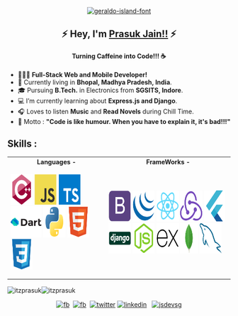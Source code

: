 <p align="center">
<a href="https://fontmeme.com/fonts/geraldo-island-font/"><img src="https://fontmeme.com/permalink/210423/c464d814b1cb3b983e81369eabaf01a2.png" alt="geraldo-island-font" border="0"></a>
</p>

<!--Name Font taken from fontmeme.com-->
<h2 align="center">
  &#9889; Hey, I'm
  <a target="blank" href="https://itzprasuk.github.io/">Prasuk Jain!!</a>
  &#9889;
</h2>
<h4 align="center">Turning Caffeine into Code!!! &#9749;</h4>

<!-- <p align="left">
  <img
    src="https://komarev.com/ghpvc/?username=itzprasuk&style=plastic&color=red"
    alt="itzprasuk"
  /> -->

- &#128104;&#127995;&#8205;&#128187; **Full-Stack Web and Mobile Developer!**
- &#128205; Currently living in **Bhopal, Madhya Pradesh, India**.
- &#x1f393; Pursuing **B.Tech.** in Electronics from **SGSITS, Indore**.
- &#128187; I’m currently learning about **Express.js and Django**.
- &#127911; Loves to listen **Music** and **Read Novels** during Chill Time.
- &#x1f3af; Motto : **"Code is like humour. When you have to explain it, it's bad!!!"**
</p>

<!-- All skill images have been taken from https://github.com/devicons/devicon -->
<h2 align="left">Skills :</h2>
<table border="0">
  <tr style="padding: 55%;">
    <td style="text-align:center"><b>Languages -</b></td>
    <td style="text-align:center"><b>FrameWorks -</b></td>
  </tr>
  <tr style="padding-right: 50%;">
    <td>
      <p align="left">
        <img src="images/cplusplus.svg" height="70" width="50" />
        <img src="images/javascript.svg" height="70" width="50" />
        <img src="images/typescript.svg" height="70" width="50" />
        <img src="images/dart.svg" height="70">
        <img src="images/python.svg" height="70" width="50"/>
        <img src="images/html5.svg" height="70" width="50" />
        <img src="images/css3.svg" height="70" width="50" />
    </td>
    <td>
      <p align="left">
        <img src="images/bootstrap.svg" height="70" width="50" />
        <img src="images/jquery.svg" height="70" width="50" />
        <img src="images/react.svg" height="70" width="50" />
        <img src="images/redux.svg" height="70" width="50" />
        <img src="images/flutter.svg" height="70" width="47">
        <img src="images/django.svg" height="70" width="50" />
        <img src="images/nodejs.svg" height="70" width="50" />
        <img src="images/express.svg" height="70" width="50" />
        <img src="images/mongodb.svg" height="70" width="40" />
        <img src="images/mysql.svg" height="70" width="50" />
      </p>
    </td>
  </tr>
</table>

<p>
  <img
    align="center"
    src="https://github-readme-stats.vercel.app/api/top-langs/?username=itzprasuk&layout=compact&theme=vue&include_all_commits=true&hide_border=true"
    alt="itzprasuk"
    width="45%"
  /><img
    align="center"
    src="https://github-readme-stats.vercel.app/api?username=itzprasuk&show_icons=true&theme=vue&include_all_commits=true&hide_border=true&show_owner=true"
    alt="itzprasuk"
    width="54%"
  />
</p>

<p align="center">
  <a align="center" href="mailto:prasukjain4700@gmail.com" target="blank"
    ><img
      align="center"
      src="https://cdn.jsdelivr.net/npm/simple-icons@3.0.1/icons/gmail.svg"
      alt="fb"
      height="40"
      width="40" /></a
  >&nbsp;
  <a
    align="center"
    href="https://www.facebook.com/thereal.prasuk/"
    target="blank"
    ><img
      align="center"
      src="https://cdn.jsdelivr.net/npm/simple-icons@3.0.1/icons/facebook.svg"
      alt="fb"
      height="40"
      width="40" /></a
  >&nbsp;
  <a align="center" href="https://twitter.com/thereal_prasuk" target="blank"
    ><img
      align="center"
      src="https://cdn.jsdelivr.net/npm/simple-icons@3.0.1/icons/twitter.svg"
      alt="twitter"
      height="40"
      width="40"
  /></a>
  <a align="center" href="https://linkedin.com/in/prasukjain04" target="blank"
    ><img
      align="center"
      src="https://cdn.jsdelivr.net/npm/simple-icons@3.0.1/icons/linkedin.svg"
      alt="linkedin"
      height="40"
      width="40"
  /></a>
  &nbsp;
  <a align="center" href="https://instagram.com/thereal_prasuk" target="blank"
    ><img
      align="center"
      src="https://cdn.jsdelivr.net/npm/simple-icons@3.0.1/icons/instagram.svg"
      alt="jsdevsg"
      height="40"
      width="40"
  /></a>
</p>
